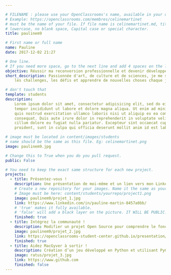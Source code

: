 ```yaml
---

# FILENAME : please use your OpenClassrooms's name, available in your url.
# Example: https://openclassrooms.com/membres/celinemartinet
# must be the name of your file. If file name is celinemartinet.md, title is celinemartinet.
# lowercase, no blank space, Capital case or special character.
title: paulinem9

# First name or full name
name: Pauline
date: 2017-12-02 21:27

# One line.
# If you need more space, go to the next line and add 4 spaces on the left, as in 'description'.
objective: Réussir ma reconversion professionnelle et devenir développeur web Python / Django. 
short_description: Passionnée d'art, de culture et de sciences, je me suis plongée depuis peu dans le monde de l'informatique. J'aime
    les challenges, les défis et apprendre de nouvelles choses chaque jours.

# don't touch that
template: students
description:
    Lorem ipsum dolor sit amet, consectetur adipisicing elit, sed do eiusmod
    tempor incididunt ut labore et dolore magna aliqua. Ut enim ad minim veniam,
    quis nostrud exercitation ullamco laboris nisi ut aliquip ex ea commodo
    consequat. Duis aute irure dolor in reprehenderit in voluptate velit esse
    cillum dolore eu fugiat nulla pariatur. Excepteur sint occaecat cupidatat non
    proident, sunt in culpa qui officia deserunt mollit anim id est laborum.

# image must be located in content/images/students
# name should be the same as this file. Eg: celinemartinet.png
image: paulinem9.jpg

# Change this to True when you do you pull request.
public: False

# You need to keep the exact same structure for each new project.
projects:
  - title: Présentez-vous !
    description: Une présentation de moi-même et un lien vers mon LinkedIn.
    # Create a new repository for your images. Name it the same as your nickname and profile picture.
    # Image must be here: content/students/yourrepo/project1.png
    image: paulinem9/projet_1.jpg
    link: https://www.linkedin.com/in/pauline-martin-8457a0bb/
    # 'true' makes it fully available.
    # 'false' will add a black layer on the picture. IT WILL BE PUBLIC!
    finished: true
  - title: Intégrez la communauté !
    description: Modifier un projet Open Source pour comprendre le fonctionnement de Git, de Github et des pull requests. 
    image: paulinem9/projet_2.jpg
    link: https://openclassrooms-student-center.github.io/presentation/students/paulinem9.html
    finished: true
  - title: Aidez MacGyver à sortir !
    description: Création d’un jeu développé en Python et utilisant PyGame.
    image: ratus/projet_3.jpg
    link: https://www.github.com
    finished: false
---
```


